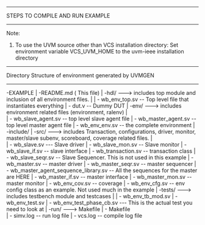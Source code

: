 
*************************************************************
STEPS TO COMPILE AND RUN EXAMPLE
*************************************************************

Note: 
  1) To use the UVM source other than VCS installation directory:
     Set environment variable VCS_UVM_HOME to the uvm-ieee installation directory

*************************************************************
Directory Structure of environment generated by UVMGEN
*************************************************************
-EXAMPLE
  	|
       -README.md ( This file)
       |
       -hdl/        ---> includes top module and inclusion of all environment files.
       |
       | - wb_env_top.sv  -- Top level file that instantiates everything
       | - dut.v     -- Dummy DUT
       |
       -env/        ---> includes environment related files (environment, ralenv)
       |  
       | - wb_slave_agent.sv  -- top level slave agent file
       | - wb_master_agent.sv -- top level master agent file
       | - wb_env_env.sv      -- the complete environment
       |
       -include/
       |
       -src/        ---> includes Transaction, configurations, driver, monitor, master/slave subenv, scoreboard, coverage related files.
       |  
       | - wb_slave.sv     --- Slave driver
       | - wb_slave_mon.sv  -- Slave monitor
       | - wb_slave_if.sv   -- slave interface
       | - wb_transaction.sv  -- transaction class
       | - wb_slave_seqr.sv   -- Slave Sequencer. This is not used in this example
       | - wb_master.sv     -- master driver
       | - wb_master_seqr.sv  -- master sequencer
       | - wb_master_agent_sequence_library.sv -- All the sequences for the master are HERE
       | - wb_master_if.sv  -- master interface
       | - wb_master_mon.sv  -- master monitor
       | - wb_env_cov.sv   -- coverage
       | - wb_env_cfg.sv   -- env config class as an example. Not used much in the example
       |
       -tests/      ---> includes testbench module and testcases 
       |
       | - wb_env_tb_mod.sv 
       | - wb_env_test.sv
       | - wb_env_test_phase_cb.sv   --- This is the actual test you need to look at 
       |
       -run/        ---> Makefile
	| - Makefile   
	| - simv.log -- run log file
	| - vcs.log  -- compile log file





